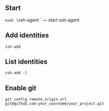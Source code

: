 ## Start
`eval \`ssh-agent\`` — start ssh-agent

## Add identities
`ssh-add`

## List identities
`ssh-add -l`

## Enable git
`git config remote.origin.url git@github.com:your_username/your_project.git`
